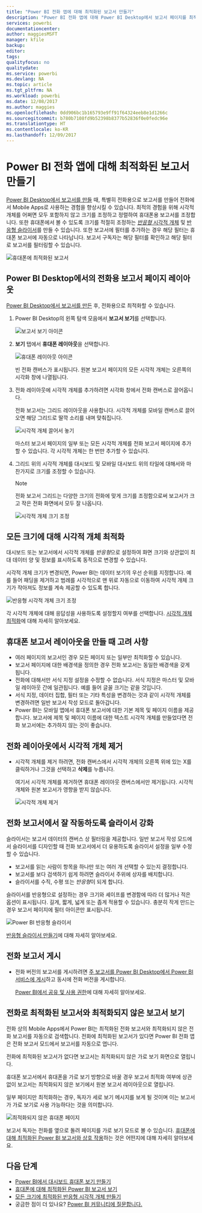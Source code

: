 ```yaml
---
title: "Power BI 전화 앱에 대해 최적화된 보고서 만들기"
description: "Power BI 전화 앱에 대해 Power BI Desktop에서 보고서 페이지를 최적화하는 방법을 알아봅니다."
services: powerbi
documentationcenter: 
author: maggiesMSFT
manager: kfile
backup: 
editor: 
tags: 
qualityfocus: no
qualitydate: 
ms.service: powerbi
ms.devlang: NA
ms.topic: article
ms.tgt_pltfrm: NA
ms.workload: powerbi
ms.date: 12/08/2017
ms.author: maggies
ms.openlocfilehash: 0dd906bc1b165793e9ff91f64324eeb8e1d1266c
ms.sourcegitcommit: b780b7108fd9b52398b8377b52836f0e0fedc96e
ms.translationtype: HT
ms.contentlocale: ko-KR
ms.lasthandoff: 12/09/2017
---
```

# <a name="create-reports-optimized-for-the-power-bi-phone-apps"></a>Power BI 전화 앱에 대해 최적화된 보고서 만들기
[Power BI Desktop에서 보고서를 만들](desktop-report-view.md) 때, 특별히 전화용으로 보고서를 만들어 전화에서 Mobile Apps로 사용하는 경험을 향상시킬 수 있습니다. 최적의 경험을 위해 시각적 개체를 어쩌면 모두 포함하지 않고 크기를 조정하고 정렬하여 휴대폰용 보고서를 조정합니다. 또한 휴대폰에서 볼 수 있도록 크기를 적절히 조정하는 [*반응형* 시각적 개체](#optimize-a-visual-for-any-size) 및 [반응형 슬라이서](#enhance-slicers-to-to-work-well-in-phone-reports)를 만들 수 있습니다. 또한 보고서에 필터를 추가하는 경우 해당 필터는 휴대폰 보고서에 자동으로 나타납니다. 보고서 구독자는 해당 필터를 확인하고 해당 필터로 보고서를 필터링할 수 있습니다.

![휴대폰에 최적화된 보고서](media/desktop-create-phone-report/07-power-bi-phone-report-portrait.png)

## <a name="lay-out-a-report-page-for-the-phone-in-power-bi-desktop"></a>Power BI Desktop에서의 전화용 보고서 페이지 레이아웃
[Power BI Desktop에서 보고서를 만든](desktop-report-view.md) 후, 전화용으로 최적화할 수 있습니다.

1. Power BI Desktop의 왼쪽 탐색 모음에서 **보고서 보기**를 선택합니다.
   
    ![보고서 보기 아이콘](media/desktop-create-phone-report/pbi_reportviewinpbidesigner_changeview.png)
2. **보기** 탭에서 **휴대폰 레이아웃**을 선택합니다.  
   
    ![휴대폰 레이아웃 아이콘](media/desktop-create-phone-report/power-bi-phone-layout-icon.png)
   
    빈 전화 캔버스가 표시됩니다. 원본 보고서 페이지의 모든 시각적 개체는 오른쪽의 시각화 창에 나열됩니다.
3. 전화 레이아웃에 시각적 개체를 추가하려면 시각화 창에서 전화 캔버스로 끌어옵니다.
   
    전화 보고서는 그리드 레이아웃을 사용합니다. 시각적 개체를 모바일 캔버스로 끌어오면 해당 그리드로 딸깍 소리를 내며 맞춰집니다.
   
    ![시각적 개체 끌어서 놓기](media/desktop-create-phone-report/02_dragging_and_droping_a_vis.gif)
   
    마스터 보고서 페이지의 일부 또는 모든 시각적 개체를 전화 보고서 페이지에 추가할 수 있습니다. 각 시각적 개체는 한 번만 추가할 수 있습니다.
4. 그리드 위의 시각적 개체를 대시보드 및 모바일 대시보드 위의 타일에 대해서와 마찬가지로 크기를 조정할 수 있습니다.
   
   > [!NOTE]
   > 전화 보고서 그리드는 다양한 크기의 전화에 맞게 크기를 조정함으로써 보고서가 크고 작은 전화 화면에서 모두 잘 나옵니다.
   > 
   > 
   
   ![시각적 개체 크기 조정](media/desktop-create-phone-report/03_resizing_a_viz_to_grid.gif)

## <a name="optimize-a-visual-for-any-size"></a>모든 크기에 대해 시각적 개체 최적화
대시보드 또는 보고서에서 시각적 개체를 *반응형*으로 설정하여 화면 크기와 상관없이 최대 데이터 양 및 정보를 표시하도록 동적으로 변경할 수 있습니다. 

시각적 개체 크기가 변경되면, Power BI는 데이터 보기의 우선 순위를 지정합니다. 예를 들어 패딩을 제거하고 범례를 시각적으로 맨 위로 자동으로 이동하여 시각적 개체 크기가 작아져도 정보를 계속 제공할 수 있도록 합니다.

![반응형 시각적 개체 크기 조정](media/desktop-create-phone-report/power-bi-responsive-visual.gif)

각 시각적 개체에 대해 응답성을 사용하도록 설정할지 여부를 선택합니다. [시각적 개체 최적화](desktop-create-responsive-visuals.md)에 대해 자세히 알아보세요.

## <a name="considerations-when-creating-phone-report-layouts"></a>휴대폰 보고서 레이아웃을 만들 때 고려 사항
* 여러 페이지의 보고서인 경우 모든 페이지 또는 일부만 최적화할 수 있습니다. 
* 보고서 페이지에 대한 배경색을 정의한 경우 전화 보고서는 동일한 배경색을 갖게 됩니다.
* 전화에 대해서만 서식 지정 설정을 수정할 수 없습니다. 서식 지정은 마스터 및 모바일 레이아웃 간에 일관됩니다. 예를 들어 글꼴 크기는 같을 것입니다.
* 서식 지정, 데이터 집합, 필터 또는 기타 특성을 변경하는 것과 같이 시각적 개체를 변경하려면 일반 보고서 작성 모드로 돌아갑니다.
* Power BI는 모바일 앱에서 휴대폰 보고서에 대한 기본 제목 및 페이지 이름을 제공합니다. 보고서에 제목 및 페이지 이름에 대한 텍스트 시각적 개체를 만들었다면 전화 보고서에는 추가하지 않는 것이 좋습니다.     

## <a name="remove-a-visual-from-the-phone-layout"></a>전화 레이아웃에서 시각적 개체 제거
* 시각적 개체를 제거 하려면, 전화 캔버스에서 시각적 개체의 오른쪽 위에 있는 X를 클릭하거나 그것을 선택하고 **삭제**를 누릅니다.
  
   여기서 시각적 개체를 제거하면 휴대폰 레이아웃 캔버스에서만 제거됩니다. 시각적 개체와 원본 보고서가 영향을 받지 않습니다.
  
   ![시각적 개체 제거](media/desktop-create-phone-report/05_removing_a_vis.gif)

## <a name="enhance-slicers-to-to-work-well-in-phone-reports"></a>전화 보고서에서 잘 작동하도록 슬라이서 강화
슬라이서는 보고서 데이터의 캔버스 상 필터링을 제공합니다. 일반 보고서 작성 모드에서 슬라이서를 디자인할 때 전화 보고서에서 더 유용하도록 슬라이서 설정을 일부 수정할 수 있습니다.

* 보고서를 읽는 사람이 항목을 하나만 또는 여러 개 선택할 수 있는지 결정합니다.
* 보고서를 보다 검색하기 쉽게 하려면 슬라이서 주위에 상자를 배치합니다.
* 슬라이서를 수직, 수평 또는 *반응형*이 되게 합니다. 

슬라이서를 반응형으로 설정하는 경우 크기와 셰이프를 변경함에 따라 더 많거나 적은 옵션이 표시됩니다. 길게, 짧게, 넓게 또는 좁게 적용할 수 있습니다. 충분히 작게 만드는 경우 보고서 페이지에 필터 아이콘만 표시됩니다. 

![Power BI 반응형 슬라이서](media/desktop-create-phone-report/power-bi-slicer-2-rows.png)

[반응형 슬라이서 만들기](power-bi-slicer-filter-responsive.md)에 대해 자세히 알아보세요.

## <a name="publish-a-phone-report"></a>전화 보고서 게시
* 전화 버전의 보고서를 게시하려면 [주 보고서를 Power BI Desktop에서 Power BI 서비스에 게시](desktop-upload-desktop-files.md)하고 동시에 전화 버전을 게시합니다.
  
    [Power BI에서 공유 및 사용 권한](service-how-to-collaborate-distribute-dashboards-reports.md)에 대해 자세히 알아보세요.

## <a name="view-optimized-and-unoptimized-reports-on-a-phone"></a>전화로 최적화된 보고서와 최적화되지 않은 보고서 보기
전화 상의 Mobile Apps에서 Power BI는 최적화된 전화 보고서와 최적화되지 않은 전화 보고서를 자동으로 검색합니다. 전화에 최적화된 보고서가 있다면 Power BI 전화 앱은 전화 보고서 모드에서 보고서를 자동으로 엽니다.

전화에 최적화된 보고서가 없다면 보고서는 최적화되지 않은 가로 보기 화면으로 열립니다.  

휴대폰 보고서에서 휴대폰을 가로 보기 방향으로 바꿀 경우 보고서 최적화 여부에 상관없이 보고서는 최적화되지 않은 보기에서 원본 보고서 레이아웃으로 열립니다.

일부 페이지만 최적화하는 경우, 독자가 세로 보기 메시지를 보게 될 것이며 이는 보고서가 가로 보기로 사용 가능하다는 것을 의미합니다.

![최적화되지 않은 휴대폰 페이지](media/desktop-create-phone-report/06-power-bi-phone-report-page-not-optimized.png)

보고서 독자는 전화를 옆으로 돌려 페이지를 가로 보기 모드로 볼 수 있습니다. [휴대폰에 대해 최적화된 Power BI 보고서와 상호 작용](mobile-apps-view-phone-report.md)하는 것은 어떤지에 대해 자세히 알아보세요.

## <a name="next-steps"></a>다음 단계
* [Power BI에서 대시보드 휴대폰 보기 만들기](service-create-dashboard-mobile-phone-view.md)
* [휴대폰에 대해 최적화된 Power BI 보고서 보기](mobile-apps-view-phone-report.md)
* [모든 크기에 최적화된 반응형 시각적 개체 만들기](desktop-create-responsive-visuals.md)
* 궁금한 점이 더 있나요? [Power BI 커뮤니티에 질문합니다.](http://community.powerbi.com/)

